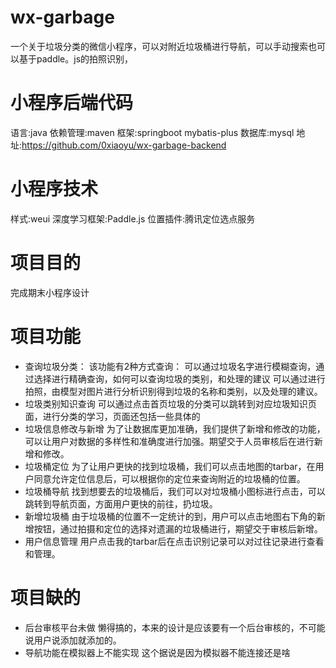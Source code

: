 # wx-garbage
一个关于垃圾分类的微信小程序，可以对附近垃圾桶进行导航，可以手动搜索也可以基于paddle。js的拍照识别，

# 小程序后端代码
语言:java
依赖管理:maven
框架:springboot mybatis-plus
数据库:mysql
地址:https://github.com/0xiaoyu/wx-garbage-backend

# 小程序技术
样式:weui
深度学习框架:Paddle.js
位置插件:腾讯定位选点服务

# 项目目的
完成期末小程序设计

# 项目功能
- 查询垃圾分类：
该功能有2种方式查询：
可以通过垃圾名字进行模糊查询，通过选择进行精确查询，如何可以查询垃圾的类别，和处理的建议
可以通过进行拍照，由模型对图片进行分析识别得到垃圾的名称和类别，以及处理的建议。
- 垃圾类别知识查询
可以通过点击首页垃圾的分类可以跳转到对应垃圾知识页面，进行分类的学习，页面还包括一些具体的
- 垃圾信息修改与新增
为了让数据库更加准确，我们提供了新增和修改的功能，可以让用户对数据的多样性和准确度进行加强。期望交于人员审核后在进行新增和修改。
- 垃圾桶定位
为了让用户更快的找到垃圾桶，我们可以点击地图的tarbar，在用户同意允许定位信息后，可以根据你的定位来查询附近的垃圾桶的位置。
- 垃圾桶导航
找到想要去的垃圾桶后，我们可以对垃圾桶小图标进行点击，可以跳转到导航页面，方面用户更快的前往，扔垃圾。
- 新增垃圾桶
由于垃圾桶的位置不一定统计的到，用户可以点击地图右下角的新增按钮，通过拍摄和定位的选择对遗漏的垃圾桶进行，期望交于审核后新增。
-  用户信息管理
用户点击我的tarbar后在点击识别记录可以对过往记录进行查看和管理。

# 项目缺的
- 后台审核平台未做
懒得搞的，本来的设计是应该要有一个后台审核的，不可能说用户说添加就添加的。
- 导航功能在模拟器上不能实现
这个据说是因为模拟器不能连接还是啥
